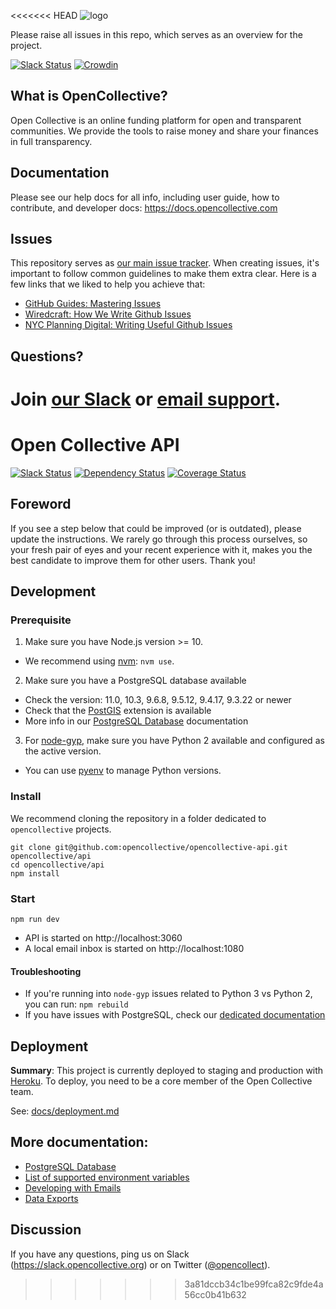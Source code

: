 <<<<<<< HEAD
![logo](https://opencollective.com/public/images/opencollectivelogo.svg)

Please raise all issues in this repo, which serves as an overview for the project.

[![Slack Status](https://slack.opencollective.com/badge.svg)](https://slack.opencollective.com)
[![Crowdin](https://badges.crowdin.net/opencollective/localized.svg)](https://crowdin.com/project/opencollective)

## What is OpenCollective?

Open Collective is an online funding platform for open and transparent communities. We provide the tools to raise money and share your finances in full transparency.

## Documentation

Please see our help docs for all info, including user guide, how to contribute, and developer docs: https://docs.opencollective.com

## Issues

This repository serves as [our main issue tracker](https://github.com/opencollective/opencollective/issues). When creating issues, it's important to follow common guidelines to make them extra clear. Here is a few links that we liked to help you achieve that:

- [GitHub Guides: Mastering Issues](https://guides.github.com/features/issues/)
- [Wiredcraft: How We Write Github Issues](https://wiredcraft.com/blog/how-we-write-our-github-issues/)
- [NYC Planning Digital: Writing Useful Github Issues](https://medium.com/nyc-planning-digital/writing-a-proper-github-issue-97427d62a20f)

## Questions?

Join [our Slack](https://slack.opencollective.com) or [email support](mailto:support@opencollective.com).
=======
# Open Collective API

[![Slack Status](https://slack.opencollective.org/badge.svg)](https://slack.opencollective.org)
[![Dependency Status](https://david-dm.org/opencollective/opencollective-api.svg)](https://david-dm.org/opencollective/opencollective-api)
[![Coverage Status](https://coveralls.io/repos/github/OpenCollective/opencollective-api/badge.svg)](https://coveralls.io/github/OpenCollective/opencollective-api)

## Foreword

If you see a step below that could be improved (or is outdated), please update the instructions. We rarely go through this process ourselves, so your fresh pair of eyes and your recent experience with it, makes you the best candidate to improve them for other users. Thank you!

## Development

### Prerequisite

1. Make sure you have Node.js version >= 10.

- We recommend using [nvm](https://github.com/creationix/nvm): `nvm use`.

2. Make sure you have a PostgreSQL database available

- Check the version: 11.0, 10.3, 9.6.8, 9.5.12, 9.4.17, 9.3.22 or newer
- Check that the [PostGIS](https://postgis.net/install/) extension is available
- More info in our [PostgreSQL Database](docs/postgres.md) documentation

3. For [node-gyp](https://github.com/nodejs/node-gyp), make sure you have Python 2 available and configured as the active version.

- You can use [pyenv](https://github.com/pyenv/pyenv) to manage Python versions.

### Install

We recommend cloning the repository in a folder dedicated to `opencollective` projects.

```
git clone git@github.com:opencollective/opencollective-api.git opencollective/api
cd opencollective/api
npm install
```

### Start

```
npm run dev
```

- API is started on http://localhost:3060
- A local email inbox is started on http://localhost:1080

#### Troubleshooting

- If you're running into `node-gyp` issues related to Python 3 vs Python 2, you can run: `npm rebuild`
- If you have issues with PostgreSQL, check our [dedicated documentation](docs/postgres.md)

## Deployment

**Summary**: This project is currently deployed to staging and production with [Heroku](https://www.heroku.com/). To deploy, you need to be a core member of the Open Collective team.

See: [docs/deployment.md](docs/deployment.md)

## More documentation:

- [PostgreSQL Database](docs/postgres.md)
- [List of supported environment variables](docs/environment_variables.md)
- [Developing with Emails](docs/emails.md)
- [Data Exports](docs/data_exports.md)

## Discussion

If you have any questions, ping us on Slack
(https://slack.opencollective.org) or on Twitter
([@opencollect](https://twitter.com/opencollect)).
>>>>>>> 3a81dccb34c1be99fca82c9fde4a56cc0b41b632
